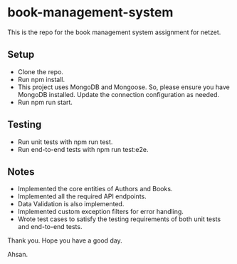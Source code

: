 # book-management-system
This is the repo for the book management system assignment for netzet.

## Setup

- Clone the repo.
- Run npm install.
- This project uses MongoDB and Mongoose. So, please ensure you have MongoDB installed. Update the connection configuration as needed.
- Run npm run start.

## Testing

- Run unit tests with npm run test.
- Run end-to-end tests with npm run test:e2e.


## Notes

- Implemented the core entities of Authors and Books.
- Implemented all the required API endpoints.
- Data Validation is also implemented.
- Implemented custom exception filters for error handling.
- Wrote test cases to satisfy the testing requirements of both unit tests and end-to-end tests.

Thank you. Hope you have a good day.



Ahsan.
